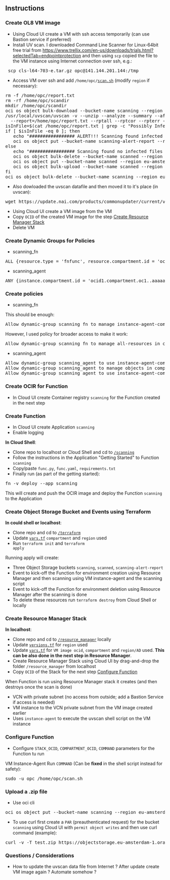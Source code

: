 ## Instructions

### Create OL8 VM image

- Using Cloud UI create a VM with ssh access temporarily (can use Bastion service if preferred)
- Install UV scan. I downloaded Command Line Scanner for Linux-64bit free trial from https://www.trellix.com/en-us/downloads/trials.html?selectedTab=endpointprotection and then using <code>scp</code> copied the file to the
VM instance using Internet connection over ssh, e.g.:

<pre>
 scp cls-l64-703-e.tar.gz opc@141.144.201.144:/tmp
</pre>

- Access VM over ssh and add <code>/home/opc/<a href="scan.sh">scan.sh</a></code> (modify <code>region</code> if necessary):

<pre>
rm -f /home/opc/report.txt
rm -rf /home/opc/scandir
mkdir /home/opc/scandir
oci os object bulk-download --bucket-name scanning --region eu-amsterdam-1 --download-dir /home/opc/scandir
/usr/local/uvscan/uvscan -v --unzip --analyze --summary --afc 512 --program --mime --recursive --threads=$(nproc) \
  --report=/home/opc/report.txt --rptall --rptcor --rpterr --rptobjects /home/opc/scandir
isInFile=$(cat /home/opc/report.txt | grep -c "Possibly Infected:.............     0")
if [ $isInFile -eq 0 ]; then
   echo "################# ALERT!!! Scanning found infected files ! #################"
   oci os object put --bucket-name scanning-alert-report --region eu-amsterdam-1 --file /home/opc/report.txt --force
else
   echo "################# Scanning found no infected files #################"
   oci os object bulk-delete --bucket-name scanned --region eu-amsterdam-1 --force
   oci os object put --bucket-name scanned --region eu-amsterdam-1 --file /home/opc/report.txt --force
   oci os object bulk-upload --bucket-name scanned --region eu-amsterdam-1 --src-dir /home/opc/scandir
fi
oci os object bulk-delete --bucket-name scanning --region eu-amsterdam-1 --force
</pre>

- Also dowloaded the uvscan datafile and then moved it to it's place (in uvscan):

<pre>
wget https://update.nai.com/products/commonupdater/current/vscandat1000/dat/0000/avvdat-10629.zip 
</pre>

- Using Cloud UI create a VM image from the VM
- Copy <code>OCID</code> of the created VM image for the step <a href="#create-resource-manager-stack">Create Resource Manager Stack</a>
- Delete VM

### Create Dynamic Groups for Policies

- scanning_fn

<pre>
ALL {resource.type = 'fnfunc', resource.compartment.id = 'ocid1.compartment.oc1..aaaaaaaawccfklp2wj4c5ymigrkjfdhcbcm3u5ripl2whnznhmvgiqdatqgq'}
</pre>

- scanning_agent

<pre>
ANY {instance.compartment.id = 'ocid1.compartment.oc1..aaaaaaaawccfklp2wj4c5ymigrkjfdhcbcm3u5ripl2whnznhmvgiqdatqgq'}
</pre>


### Create policies

- scanning_fn

This should be enough:
<pre>
Allow dynamic-group scanning_fn to manage instance-agent-command-family in compartment &lt;YOUR COMPARTMENT&gt;
</pre>

However, I used policy for broader access to make it work:
<pre>
Allow dynamic-group scanning_fn to manage all-resources in compartment &lt;YOUR COMPARTMENT&gt;
</pre>

- scanning_agent

<pre>
Allow dynamic-group scanning_agent to use instance-agent-command-execution-family in compartment &lt;YOUR COMPARTMENT&gt; where request.instance.id=target.instance.id
Allow dynamic-group scanning_agent to manage objects in compartment &lt;YOUR COMPARTMENT&gt; where all {target.bucket.name = 'scanning'}
Allow dynamic-group scanning_agent to use instance-agent-command-execution-family in compartment &lt;YOUR COMPARTMENT&gt;
</pre>

### Create OCIR for Function

- In Cloud UI create Container registry <code>scanning</code> for the Function created in the next step

### Create Function

- In Cloud UI create Application <code>scanning</code>
- Enable logging

<b>In Cloud Shell</b>:
    
- Clone repo to localhost or Cloud Shell and cd to <code><a href="scanning">/scanning</a></code>
- Follow the instructions in the Application "Getting Started" to Function <code>scanning</code>
- Copy/paste <code>func.py</code>, <code>func.yaml</code>, <code>requirements.txt</code>
- Finally run (as part of the getting started):
<pre>
fn -v deploy --app scanning
</pre>
This will create and push the OCIR image and deploy the Function <code>scanning</code> to the Application

### Create Object Storage Bucket and Events using Terraform

<b>In could shell or localhost</b>:

- Clone repo and cd to <code><a href="terraform">/terraform</a></code>
- Update <code><a href="terraform/vars.tf">vars.tf</a></code> <code>compartment</code> and <code>region</code> used 
- Run <code>terraform init</code> and <code>terraform apply</code> 

Running apply will create:

- Three Object Storage buckets <code>scanning</code>, <code>scanned</code>, <code>scanning-alert-report</code> 
- Event to kick-off the Function for environment creation using Resource Manager and then scanning using VM instance-agent and the scanning script
- Event to kick-off the Function for environment deletion using Resource Manager after the scanning is done
- To delete these resources run <code>terraform destroy</code> from Cloud Shell or locally

### Create Resource Manager Stack

<b>In localhost</b>:

- Clone repo and cd to <code><a href="resource_manager">/resource_manager</a></code> locally
- Update <code><a href="resource_manager/versions.tf">versions.tf</a></code> for <code>region</code> used
- Update <code><a href="resource_manager/vars.tf">vars.tf</a></code> for <code>VM image ocid</code>, <code>compartment</code> and <code>region/AD</code> used. <b>This can be also done in the next step in Resource Manager</b>.
- Create Resource Manager Stack using Cloud UI by drag-and-drop the folder <code>/resource_manager</code> from localhost
- Copy <code>OCID</code> of the Stack for the next step <a href="#configure-function">Configure Function</a>

When Function is run using Resource Manager stack it creates (and then destroys once the scan is done)
- VCN with private subnet (no access from outside; add a Bastion Service if access is needed)
- VM instance to the VCN private subnet from the VM image created earlier
- Uses <code>instance-agent</code> to execute the uvscan shell script on the VM instance


### Configure Function

- Configure <code>STACK_OCID</code>, <code>COMPARTMENT_OCID</code>, <code>COMMAND</code> parameters for the Function tu run

VM Instance-Agent Run <code>COMMAND</code> (Can be <b>fixed</b> in the shell script instead for safety):
<pre>
sudo -u opc /home/opc/scan.sh
</pre>

### Upload a .zip file

- Use oci cli

<pre>
oci os object put --bucket-name scanning --region eu-amsterdam-1 --file test.zip
</pre>

- To use curl first create a <code>PAR</code> (preauthenticated request) for the bucket <code>scanning</code> using Cloud UI with <code>permit object writes</code> and then use curl command (example):

<pre>
curl -v -T test.zip https://objectstorage.eu-amsterdam-1.oraclecloud.com/p/0ZBlo1ess_LuVB1_04jYSG5EH2WBLMmPBaYfbyfO3MFvVHmPNUzcaMjhEfRsjcg5/n/frsxwtjslf35/b/scanning/o/
</pre>


### Questions / Considerations

- How to update the uvscan data file from Internet ? After update create VM image again ? Automate somehow ?
